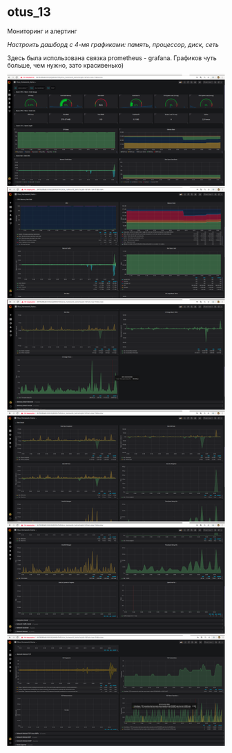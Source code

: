 # otus_13
Мониторинг и алертинг

*Настроить дашборд с 4-мя графиками: память, процессор, диск, сеть*

Здесь была использована связка prometheus - grafana.
Графиков чуть больше, чем нужно, зато красивенько)

![Image alt](https://github.com/Edo1993/otus_13/raw/master/131.png)
![Image alt](https://github.com/Edo1993/otus_13/raw/master/132.png)
![Image alt](https://github.com/Edo1993/otus_13/raw/master/133.png)
![Image alt](https://github.com/Edo1993/otus_13/raw/master/134.png)
![Image alt](https://github.com/Edo1993/otus_13/raw/master/135.png)
![Image alt](https://github.com/Edo1993/otus_13/raw/master/136.png)

